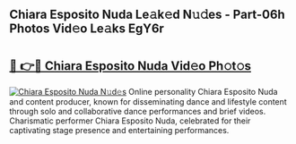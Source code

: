 ## Chiara Esposito Nuda Le𝚊k𝚎d N𝚞𝚍es - Part-06h Photos Vid𝚎o Le𝚊ks EgY6r

# <h2><a href="http://fbg5ofo.evod.top/?m=Chiara+Esposito+Nuda">🔗 👉🔴 Chiara Esposito Nuda Vid𝚎o Ph𝚘t𝚘s</a></h2>

[![Chiara Esposito Nuda N𝚞d𝚎s](https://i.imgur.com/8V9OHl7.gif)](http://fbg5ofo.evod.top/?m=Chiara+Esposito+Nuda)
Online personality Chiara Esposito Nuda and content producer, known for disseminating dance and lifestyle content through solo and collaborative dance performances and brief videos. Charismatic performer Chiara Esposito Nuda, celebrated for their captivating stage presence and entertaining performances. 
